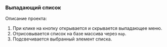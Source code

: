 ### Выпадающий список

Описание проекта:
1. При клике на кнопку открывается и скрывается выпадающее меню.
1. Отрисовывается список на базе массива через `map`.
1. Подсвечивается выбранный элемент списка.
